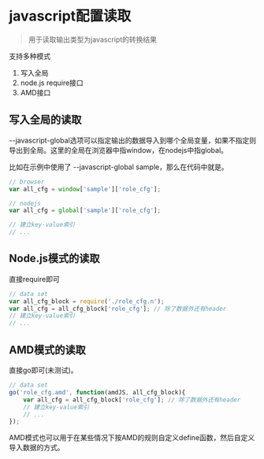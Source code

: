 javascript配置读取
======

> 用于读取输出类型为javascript的转换结果

支持多种模式

1. 写入全局
2. node.js require接口
3. AMD接口

写入全局的读取
------
--javascript-global选项可以指定输出的数据导入到哪个全局变量，如果不指定则导出到全局。这里的全局在浏览器中指window，在nodejs中指global。

比如在示例中使用了 --javascript-global sample，那么在代码中就是。

```javascript
// browser
var all_cfg = window['sample']['role_cfg'];

// nodejs
var all_cfg = global['sample']['role_cfg'];

// 建立key-value索引
// ...
```

Node.js模式的读取
------

直接require即可

```javascript
// data set
var all_cfg_block = require('./role_cfg.n');
var all_cfg = all_cfg_block['role_cfg']; // 除了数据外还有header
// 建立key-value索引
// ...
```

AMD模式的读取
------

直接go即可(未测试)。

```javascript
// data set
go('role_cfg.amd', function(amdJS, all_cfg_block){
    var all_cfg = all_cfg_block['role_cfg']; // 除了数据外还有header
    // 建立key-value索引
    // ... 
});

```

AMD模式也可以用于在某些情况下按AMD的规则自定义define函数，然后自定义导入数据的方式。